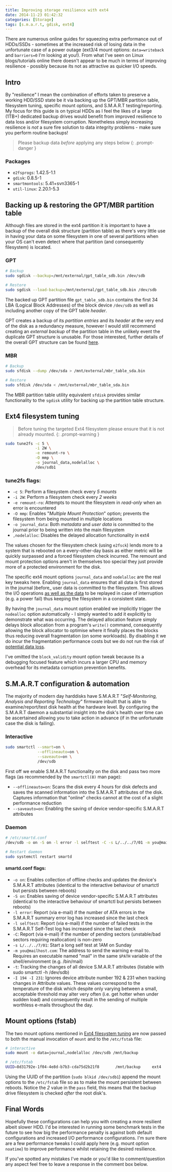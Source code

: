 ```yaml
---
title: Improving storage resilience with ext4
date: 2014-11-23 01:42:32
categories: [Storage]
tags: [s.m.a.r.t, gdisk, ext4]
---
```


There are numerous online guides for squeezing extra performance out of HDDs/SSDs - sometimes at the increased risk of losing data in the unfortunate case of a power outage (ext3/4 mount options: `data=writeback` and `barriers=0` I'm looking at you!). From what I've seen on Linux blogs/tutorials online there doesn't appear to be much in terms of improving resilience - possibly because its not as attractive as quicker I/O speeds.

## Intro

By "resilience" I mean the combination of efforts taken to preserve a working HDD/SSD state be it via backing up the GPT/MBR partition table, filesystem tuning, specific mount options, and S.M.A.R.T testing/reporting. My focus for this guide is on typical HDDs as I feel the likes of a large (1TB+) dedicated backup drives would benefit from improved resilience to data loss and/or filesystem corruption. Nonetheless simply increasing resilience is _not_ a sure fire solution to data integrity problems - make sure you perform routine backups!

> Please backup data _before_ applying any steps below
{: .prompt-danger }

### Packages

* `e2fsprogs`: 1.42.5-1.1
* `gdisk`: 0.8.5-1
* `smartmontools`: 5.41+svn3365-1
* `util-linux`: 2.20.1-5.3

## Backing up & restoring the GPT/MBR partition table

Although files are stored in the ext4 partition it is important to have a backup of the overall disk structure (partition table) as there's very little use in having your data on some filesystem in one of several partitions when your OS can't even detect where that partition (and consequently filesystem) is located.

### GPT

```bash
# Backup
sudo sgdisk --backup=/mnt/external/gpt_table_sdb.bin /dev/sdb

# Restore
sudo sgdisk --load-backup=/mnt/external/gpt_table_sdb.bin /dev/sdb
```

The backed up GPT partition file `gpt_table_sdb.bin` contains the first 34 LBA (Logical Block Addresses) of the block device `/dev/sdb` as well as including another copy of the GPT table _header_.

GPT creates a backup of its _partition entries_ and its _header_ at the very end of the disk as a redundancy measure, however I would still recommend creating an _external backup_ of the partition table in the unlikely event the duplicate GPT structure is unusable.
For those interested, further details of the overall GPT structure can be found <a href="http://en.wikipedia.org/wiki/GUID_Partition_Table">here</a>.

### MBR

```bash
# Backup
sudo sfdisk --dump /dev/sda > /mnt/external/mbr_table_sda.bin

# Restore
sudo sfdisk /dev/sda < /mnt/external/mbr_table_sda.bin
```

The MBR partition table utility equivalent `sfdisk` provides similar functionality to the `sgdisk` utility for backing up the partition table structure.

##  Ext4 filesystem tuning

> Before tuning the targeted Ext4 filesystem please ensure that it is not already mounted.
{: .prompt-warning }

```bash
sudo tune2fs -c 5 \
             -i 2W \
             -e remount-ro \
             -O mmp \
             -o journal_data,nodelalloc \
             /dev/sdb1
```

### tune2fs flags:

* `-c 5`: Perform a filesystem check every *5* _mounts_
* `-i 2W`: Perform a filesystem check every *2* _weeks_
* `-e remount-ro`: Attempts to mount the filesystem in _read-only_ when an error is encountered
* `-O mmp`: Enables "_Multiple Mount Protection_" option; prevents the filesystem from being mounted in multiple locations
* `-o journal_data`: Both _metadata_ and _user data_ is committed to the journal prior to being written into the main filesystem
* `,nodelalloc`: Disables the delayed allocation functionality in ext4

The values chosen for the filesystem check (using `e2fsck`) lends more to a system that is rebooted on a every-other-day basis as either metric will be quickly surpassed and a forced filesystem check incurred. The remount and mount protection options aren't in themselves too special they just provide more of a protected environment for the disk.

The specific ext4 mount options `journal_data` and `nodelalloc` are the real key tweaks here. Enabling `journal_data` ensures that all data is first stored in the journal )before_ user data is committed to the filesystem. This allows the I/O operations <u>as well as the data</u> to be replayed in case of interruption (e.g. a power fail) thus keeping the filesystem in a consistent state.

By having the `journal_data` mount option enabled we implicitly trigger the `nodealloc` option automatically - I simply wanted to add it explicitly to demonstrate what was occurring. The delayed allocation feature simply delays block allocation from a program's `write()` command, consequently allowing the block allocator to optimise where it finally places the blocks thus reducing overall fragmentation (on some workloads). By disabling it we do incur the fragmentation performance costs but we do not run the risk of <a href="https://en.wikipedia.org/wiki/Ext5#Delayed_allocation_and_potential_data_lossdata">potential data loss</a>.

I've omitted the `block_validity` mount option tweak because its a debugging focused feature which incurs a larger CPU and memory overhead for its metadata corruption prevention benefits.

## S.M.A.R.T configuration & automation

The majority of modern day harddisks have S.M.A.R.T "_Self-Monitoring, Analysis and Reporting Technology_" firmware inbuilt that is able to examine/report/test disk health at the hardware level. By configuring the S.M.A.R.T daemon a substantial insight into the disk's health over time can be ascertained allowing you to take action in advance (if in the unfortunate case the disk is failing).

### Interactive

```bash
sudo smartctl --smart=on \
              --offlineauto=on \
              --saveauto=on \
              /dev/sdb
```

First off we enable S.M.A.R.T functionality on the disk and pass two more flags (as recommended by the `smartctl(8)` man page):
* `--offlineauto=on`: Scans the disk every 4 hours for disk defects and saves the scanned information into the S.M.A.R.T attributes of the disk. Captures information that "online" checks cannot at the cost of a slight performance reduction
* `--saveauto=on`: Enabling the saving of device vendor-specific S.M.A.R.T attributes

### Daemon

```bash
# /etc/smartd.conf
/dev/sdb -o on -S on -l error -l selftest -C -s L/../../7/01 -m you@mailhost.com -t -I 194 -I 231

# Restart daemon
sudo systemctl restart smartd
```

#### smartd.conf flags:

* `-o on`: Enables collection of offline checks and updates the device's S.M.A.R.T attributes (identical to the interactive behaviour of smartctl but persists between reboots)
* `-S on`: Enables saving of device vendor-specific S.M.A.R.T attributes (identical to the interactive behaviour of smartctl but persists between reboots)
* `-l error`: Report (via e-mail) if the number of ATA errors in the S.M.A.R.T summary error log has increased since the last check
* `-l selftest`: Report (via e-mail) if the number of failed tests in the S.M.A.R.T Self-Test log has increased since the last check
* `-C`: Report (via e-mail) if the number of pending sectors (unstable/bad sectors requiring reallocation) is non-zero
* `-s L/../../7/01`: Start a long self test at 1AM on Sunday
* `-m you@mailhost.com`: The address to send the warning e-mail to. Requires an executable named "mail" in the same `$PATH` variable of the shell/environment (e.g. /bin/mail)
* `-t`: Tracking the changes of all device S.M.A.R.T attributes (listable with sudo smartctl -h /dev/sdb)
* `-I 194 -I 231`: Ignores device attribute number 192 & 231 when tracking changes in Attribute values. These values correspond to the temperature of the disk which despite only varying between a small, acceptable threshold may alter very often (i.e. get hotter when under sudden load) and consequently result in the sending of multiple worthless e-mails throughout the day.

## Mount options (fstab)

The two mount options mentioned in <A href="#ext4-filesystem-tuning">Ext4 filesystem tuning</A> are now passed to both the manual invocation of `mount` and to the `/etc/fstab` file:

```bash
# interactive
sudo mount -o data=journal,nodelalloc /dev/sdb /mnt/backup

# /etc/fstab
UUID=8d31792e-1f04-4e8d-b7b3-cda75d2b21f8       /mnt/backup     ext4    defaults,data=journal,nodelalloc     0       2
```

Using the UUID of the partition (`sudo blkid /dev/sdb1`) append the mount options to the `/etc/fstab` file so as to make the mount persistent between reboots. Notice the *2* value in the `pass` field, this means that the backup drive filesystem is checked _after_ the root disk's.


## Final Words

Hopefully these configurations can help you with creating a more resilient albeit slower HDD. I'd be interested in running some benchmark tests in the future to see how big the performance penalty is against both default configurations and increased I/O performance configurations. I'm sure there are a few performance tweaks I could apply here (e.g. mount option `noatime`) to improve performance whilst retaining the desired resilience.

If you've spotted any mistakes I've made or you'd like to comment/question any aspect feel free to leave a response in the comment box below.
